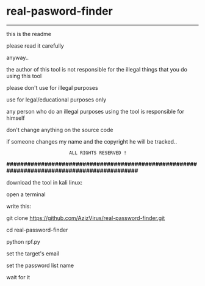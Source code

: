 # real-pasword-finder
************************************************************
this is the readme

please read it carefully

anyway..
												
the author of this tool is not responsible for the illegal things that you do using this tool
						
please don't use for illegal purposes
								
use for legal/educational purposes only
										
any person who do an illegal purposes using the tool is responsible for himself
						
don't change anything on the source code 

if someone changes my name and the copyright he will be tracked..

                           ALL RIGHTS RESERVED !
			   
**#############################################################################################**

download the tool in kali linux:

open a terminal

write this: 

git clone https://github.com/AzizVirus/real-password-finder.git

cd real-password-finder

python rpf.py

set the target's email

set the password list name

wait for it

